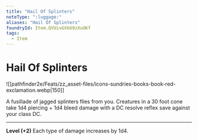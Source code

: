 ```yaml
---
title: "Hail Of Splinters"
noteType: ":luggage:"
aliases: "Hail Of Splinters"
foundryId: Item.QVUivGXk69zXuUKf
tags:
  - Item
---
```


# Hail Of Splinters
![[pathfinder2e/Feats/zz_asset-files/icons-sundries-books-book-red-exclamation.webp|150]]

A fusillade of jagged splinters flies from you. Creatures in a 30 foot cone take 1d4 piercing + 1d4 bleed damage with a DC resolve reflex save against your class DC.

* * *

**Level (+2)** Each type of damage increases by 1d4.
